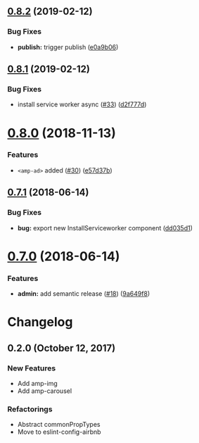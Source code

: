 ## [0.8.2](https://github.com/verkstedt/react-amp-components/compare/v0.8.1...v0.8.2) (2019-02-12)


### Bug Fixes

* **publish:** trigger publish ([e0a9b06](https://github.com/verkstedt/react-amp-components/commit/e0a9b06))

## [0.8.1](https://github.com/verkstedt/react-amp-components/compare/v0.8.0...v0.8.1) (2019-02-12)


### Bug Fixes

* install service worker async ([#33](https://github.com/verkstedt/react-amp-components/issues/33)) ([d2f777d](https://github.com/verkstedt/react-amp-components/commit/d2f777d))

# [0.8.0](https://github.com/verkstedt/react-amp-components/compare/v0.7.1...v0.8.0) (2018-11-13)


### Features

* `<amp-ad>` added ([#30](https://github.com/verkstedt/react-amp-components/issues/30)) ([e57d37b](https://github.com/verkstedt/react-amp-components/commit/e57d37b))

## [0.7.1](https://github.com/verkstedt/react-amp-components/compare/v0.7.0...v0.7.1) (2018-06-14)
<!-- using sematic-release now should publish -->

### Bug Fixes

* **bug:** export new InstallServiceworker component ([dd035d1](https://github.com/verkstedt/react-amp-components/commit/dd035d1))

# [0.7.0](https://github.com/verkstedt/react-amp-components/compare/v0.6.0...v0.7.0) (2018-06-14)


### Features

* **admin:** add semantic release ([#18](https://github.com/verkstedt/react-amp-components/issues/18)) ([9a649f8](https://github.com/verkstedt/react-amp-components/commit/9a649f8))

# Changelog

## 0.2.0 (October 12, 2017)

### New Features
* Add amp-img
* Add amp-carousel

### Refactorings
* Abstract commonPropTypes
* Move to eslint-config-airbnb
